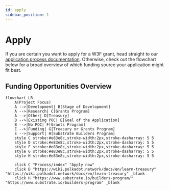 ```yaml
---
id: apply
sidebar_position: 1
---
```


# Apply

If you are certain you want to apply for a W3F grant, head straight to our [application process documentation](Process/index.md). Otherwise, check out the flowchart below for a broad overview of which funding source your application might fit best.


## Funding Opportunities Overview


```mermaid
flowchart LR
    A(Project Focus)
    A -->|Development| B[Stage of Development]
    A -->|Research| C[Grants Program]
    A -->|Other| D[Treasury]
    B -->|Existing POC| E[Goal of the Application]
    B -->|No POC| F[Grants Program]
    E -->|Funding| G[Treasury or Grants Program]
    E -->|Support| H[Substrate Builders Program]
    style C stroke:#e83e8c,stroke-width:2px,stroke-dasharray: 5 5
    style D stroke:#e83e8c,stroke-width:2px,stroke-dasharray: 5 5
    style F stroke:#e83e8c,stroke-width:2px,stroke-dasharray: 5 5
    style G stroke:#e83e8c,stroke-width:2px,stroke-dasharray: 5 5
    style H stroke:#e83e8c,stroke-width:2px,stroke-dasharray: 5 5
    
    click C "Process/index" "Apply now"
    click D "https://wiki.polkadot.network/docs/en/learn-treasury" "https://wiki.polkadot.network/docs/en/learn-treasury" _blank
    click H "https://www.substrate.io/builders-program/" "https://www.substrate.io/builders-program" _blank
```
